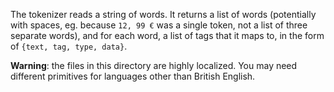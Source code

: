 The tokenizer reads a string of words. It returns a list of words
(potentially with spaces, eg. because `12, 99 €` was a single token, not
a list of three separate words), and for each word, a list of tags that it
maps to, in the form of `{text, tag, type, data}`.

**Warning**: the files in this directory are highly localized. You may need
different primitives for languages other than British English.


